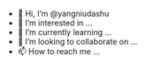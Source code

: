 - 👋 Hi, I’m @yangniudashu
- 👀 I’m interested in ...
- 🌱 I’m currently learning ...
- 💞️ I’m looking to collaborate on ...
- 📫 How to reach me ...

<!---
yangniudashu/yangniudashu is a ✨ special ✨ repository because its `README.md` (this file) appears on your GitHub profile.
You can click the Preview link to take a look at your changes.
--->
